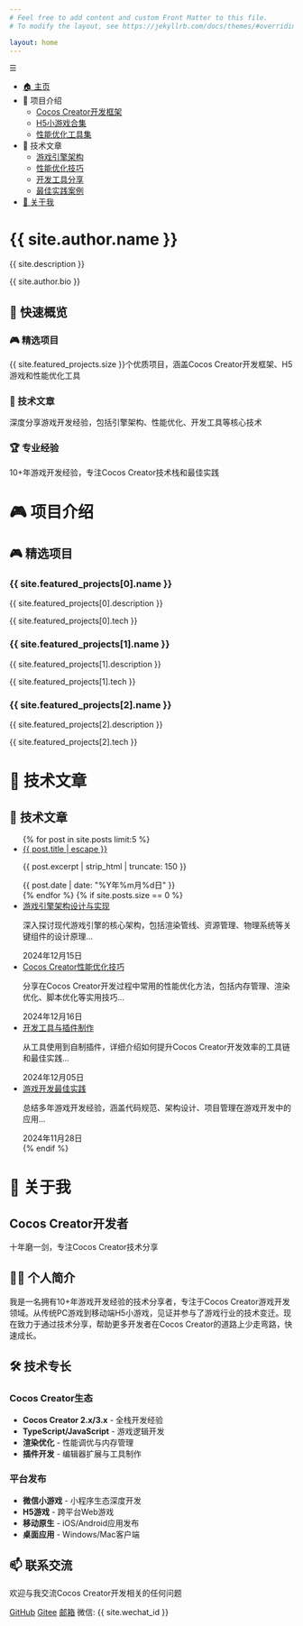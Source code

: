 ```yaml
---
# Feel free to add content and custom Front Matter to this file.
# To modify the layout, see https://jekyllrb.com/docs/themes/#overriding-theme-defaults

layout: home
---
```


<!-- 左侧导航菜单 -->
<nav class="sidebar-nav">
  <div class="nav-toggle">
    <span class="nav-toggle-icon">☰</span>
  </div>
  <div class="nav-content">
    <ul class="nav-tree">
      <li class="nav-item">
        <a href="#home" class="nav-link active">🏠 主页</a>
      </li>
      <li class="nav-item has-children">
        <span class="nav-toggle-btn">📂 项目介绍</span>
        <ul class="nav-children" style="display: block;">
          <li><a href="#cocos-framework" class="nav-link">Cocos Creator开发框架</a></li>
          <li><a href="#h5-games" class="nav-link">H5小游戏合集</a></li>
          <li><a href="#performance-tools" class="nav-link">性能优化工具集</a></li>
        </ul>
      </li>
      <li class="nav-item has-children">
        <span class="nav-toggle-btn">📂 技术文章</span>
        <ul class="nav-children" style="display: block;">
          <li><a href="#game-engine" class="nav-link">游戏引擎架构</a></li>
          <li><a href="#performance-optimization" class="nav-link">性能优化技巧</a></li>
          <li><a href="#development-tools" class="nav-link">开发工具分享</a></li>
          <li><a href="#best-practices" class="nav-link">最佳实践案例</a></li>
        </ul>
      </li>
      <li class="nav-item">
        <a href="/about/" class="nav-link">👤 关于我</a>
      </li>
    </ul>
  </div>
</nav>

<div class="main-content">

<!-- 主页内容 -->
<div class="content-section active" id="home-content">
  <div class="hero-section">
    <h1 class="hero-title">{{ site.author.name }}</h1>
    <p class="hero-subtitle">{{ site.description }}</p>
    <p class="hero-bio">{{ site.author.bio }}</p>
  </div>
  
  <section class="quick-overview">
    <h2 class="section-title">🌟 快速概览</h2>
    <div class="overview-grid">
      <div class="overview-card">
        <h3>🎮 精选项目</h3>
        <p>{{ site.featured_projects.size }}个优质项目，涵盖Cocos Creator开发框架、H5游戏和性能优化工具</p>
      </div>
      <div class="overview-card">
        <h3>📝 技术文章</h3>
        <p>深度分享游戏开发经验，包括引擎架构、性能优化、开发工具等核心技术</p>
      </div>
      <div class="overview-card">
        <h3>🏆 专业经验</h3>
        <p>10+年游戏开发经验，专注Cocos Creator技术栈和最佳实践</p>
      </div>
    </div>
  </section>
</div>

<!-- 项目介绍内容 -->
<div class="content-section" id="projects-content">
  <h1 class="page-title">🎮 项目介绍</h1>
  <section class="projects-section" id="projects">
  <h2 class="section-title">🎮 精选项目</h2>
  <div class="projects-grid">
    <div class="project-card" id="cocos-framework">
      <h3 class="project-name">{{ site.featured_projects[0].name }}</h3>
      <p class="project-description">{{ site.featured_projects[0].description }}</p>
      <span class="project-tech">{{ site.featured_projects[0].tech }}</span>
    </div>
    <div class="project-card" id="h5-games">
      <h3 class="project-name">{{ site.featured_projects[1].name }}</h3>
      <p class="project-description">{{ site.featured_projects[1].description }}</p>
      <span class="project-tech">{{ site.featured_projects[1].tech }}</span>
    </div>
    <div class="project-card" id="performance-tools">
      <h3 class="project-name">{{ site.featured_projects[2].name }}</h3>
      <p class="project-description">{{ site.featured_projects[2].description }}</p>
      <span class="project-tech">{{ site.featured_projects[2].tech }}</span>
    </div>
  </div>
</section>
</div>

<!-- 技术文章内容 -->
<div class="content-section" id="articles-content">
  <h1 class="page-title">📝 技术文章</h1>
  <section class="articles-section" id="articles">
  <h2 class="section-title">📝 技术文章</h2>
  <ul class="article-list">
    {% for post in site.posts limit:5 %}
    <li class="article-item">
      <a href="{{ post.url | relative_url }}" class="article-title">{{ post.title | escape }}</a>
      <p class="article-excerpt">{{ post.excerpt | strip_html | truncate: 150 }}</p>
      <span class="article-date">{{ post.date | date: "%Y年%m月%d日" }}</span>
    </li>
    {% endfor %}
    {% if site.posts.size == 0 %}
    <li class="article-item" id="game-engine">
      <a href="#" class="article-title">游戏引擎架构设计与实现</a>
      <p class="article-excerpt">深入探讨现代游戏引擎的核心架构，包括渲染管线、资源管理、物理系统等关键组件的设计原理...</p>
      <span class="article-date">2024年12月15日</span>
    </li>
    <li class="article-item" id="performance-optimization">
      <a href="#" class="article-title">Cocos Creator性能优化技巧</a>
      <p class="article-excerpt">分享在Cocos Creator开发过程中常用的性能优化方法，包括内存管理、渲染优化、脚本优化等实用技巧...</p>
      <span class="article-date">2024年12月16日</span>
    </li>
    <li class="article-item" id="development-tools">
      <a href="#" class="article-title">开发工具与插件制作</a>
      <p class="article-excerpt">从工具使用到自制插件，详细介绍如何提升Cocos Creator开发效率的工具链和最佳实践...</p>
      <span class="article-date">2024年12月05日</span>
    </li>
    <li class="article-item" id="best-practices">
      <a href="#" class="article-title">游戏开发最佳实践</a>
      <p class="article-excerpt">总结多年游戏开发经验，涵盖代码规范、架构设计、项目管理在游戏开发中的应用...</p>
      <span class="article-date">2024年11月28日</span>
    </li>
    {% endif %}
  </ul>
</section>
</div>

<!-- 关于我内容 -->
<div class="content-section" id="about-content">
  <h1 class="page-title">👤 关于我</h1>
  <div class="about-hero">
    <h2 class="hero-title">Cocos Creator开发者</h2>
    <p class="hero-subtitle">十年磨一剑，专注Cocos Creator技术分享</p>
  </div>

  <section class="about-section">
    <h2>👨‍💻 个人简介</h2>
    <p>我是一名拥有10+年游戏开发经验的技术分享者，专注于Cocos Creator游戏开发领域。从传统PC游戏到移动端H5小游戏，见证并参与了游戏行业的技术变迁。现在致力于通过技术分享，帮助更多开发者在Cocos Creator的道路上少走弯路，快速成长。</p>
  </section>

  <section class="about-section">
    <h2>🛠 技术专长</h2>
    <div class="skills-grid">
      <div class="skill-category">
        <h3>Cocos Creator生态</h3>
        <ul>
          <li><strong>Cocos Creator 2.x/3.x</strong> - 全栈开发经验</li>
          <li><strong>TypeScript/JavaScript</strong> - 游戏逻辑开发</li>
          <li><strong>渲染优化</strong> - 性能调优与内存管理</li>
          <li><strong>插件开发</strong> - 编辑器扩展与工具制作</li>
        </ul>
      </div>
      <div class="skill-category">
        <h3>平台发布</h3>
        <ul>
          <li><strong>微信小游戏</strong> - 小程序生态深度开发</li>
          <li><strong>H5游戏</strong> - 跨平台Web游戏</li>
          <li><strong>移动原生</strong> - iOS/Android应用发布</li>
          <li><strong>桌面应用</strong> - Windows/Mac客户端</li>
        </ul>
      </div>
    </div>
  </section>

  <section class="contact-section" id="contact">
    <h2 class="section-title">📫 联系交流</h2>
    <p>欢迎与我交流Cocos Creator开发相关的任何问题</p>
    <div class="contact-links">
      <a href="https://github.com/{{ site.github_username }}" class="contact-link">GitHub</a>
      <a href="https://gitee.com/{{ site.gitee_username }}" class="contact-link">Gitee</a>
      <a href="mailto:{{ site.email }}" class="contact-link">邮箱</a>
      <span class="contact-link">微信: {{ site.wechat_id }}</span>
    </div>
  </section>
</div>

</div>

<script>
document.addEventListener('DOMContentLoaded', function() {
  const sidebarNav = document.querySelector('.sidebar-nav');
  const mainContent = document.querySelector('.main-content');
  const navToggle = document.querySelector('.nav-toggle');
  const navToggleIcon = document.querySelector('.nav-toggle-icon');
  const toggleBtns = document.querySelectorAll('.nav-toggle-btn');
  const navLinks = document.querySelectorAll('.nav-link');
  const contentSections = document.querySelectorAll('.content-section');
  
  let isCollapsed = false;
  let isMobile = window.innerWidth <= 768;
  
  // 导航栏整体收起/展开功能
  navToggle.addEventListener('click', function() {
    if (isMobile) {
      // 移动端：显示/隐藏导航栏
      sidebarNav.classList.toggle('mobile-open');
      navToggleIcon.textContent = sidebarNav.classList.contains('mobile-open') ? '✕' : '☰';
    } else {
      // 桌面端：收起/展开导航栏
      isCollapsed = !isCollapsed;
      sidebarNav.classList.toggle('collapsed', isCollapsed);
      mainContent.classList.toggle('expanded', isCollapsed);
             navToggleIcon.textContent = '☰';
    }
  });
  
  // 子菜单开关
  toggleBtns.forEach(btn => {
    btn.addEventListener('click', function() {
      const parent = btn.closest('.nav-item');
      const children = parent.querySelector('.nav-children');
      const isOpen = children.style.display === 'block';
      
      children.style.display = isOpen ? 'none' : 'block';
      btn.innerHTML = btn.innerHTML.replace(isOpen ? '📂' : '📁', isOpen ? '📁' : '📂');
    });
  });
  
  // 内容切换功能
  function showContent(targetId) {
    // 隐藏所有内容区域
    contentSections.forEach(section => {
      section.classList.remove('active');
    });
    
    // 显示目标内容区域
    const targetContent = document.getElementById(targetId + '-content');
    if (targetContent) {
      targetContent.classList.add('active');
    }
    
    // showContent函数不再处理选中状态，由各个事件处理器负责
    
    // 移动端：自动关闭导航栏
    if (isMobile) {
      sidebarNav.classList.remove('mobile-open');
      navToggleIcon.textContent = '☰';
    }
  }
  
  // 导航链接点击事件
  navLinks.forEach(link => {
    link.addEventListener('click', function(e) {
      e.preventDefault();
      const href = this.getAttribute('href');
      
      // 先清除所有链接的选中状态
      navLinks.forEach(l => l.classList.remove('active'));
      document.querySelectorAll('.nav-toggle-btn').forEach(btn => btn.classList.remove('active'));
      document.querySelectorAll('.nav-children .nav-link').forEach(l => l.classList.remove('active'));
      
      if (href.startsWith('#')) {
        const targetId = href.substring(1);
        showContent(targetId);
        // 设置当前链接为选中状态
        this.classList.add('active');
      } else if (href === '/about/') {
        showContent('about');
        // 设置关于我链接为选中状态
        this.classList.add('active');
      }
     });
   });
  
  // 子菜单链接点击事件
  document.querySelectorAll('.nav-children .nav-link').forEach(link => {
    link.addEventListener('click', function(e) {
      e.preventDefault();
      const href = this.getAttribute('href');
      const targetId = href.substring(1);
      
      // 先清除所有链接的选中状态
      navLinks.forEach(l => l.classList.remove('active'));
      document.querySelectorAll('.nav-toggle-btn').forEach(btn => btn.classList.remove('active'));
      document.querySelectorAll('.nav-children .nav-link').forEach(l => l.classList.remove('active'));
      
             // 如果是项目子项，显示项目页面并滚动到对应项目
       if (['cocos-framework', 'h5-games', 'performance-tools'].includes(targetId)) {
         showContent('projects');
         // 设置当前二级菜单项为选中状态
         this.classList.add('active');
         setTimeout(() => {
           const targetElement = document.getElementById(targetId);
           if (targetElement) {
             targetElement.scrollIntoView({ behavior: 'smooth', block: 'center' });
           }
         }, 100);
       }
       // 如果是技术文章子项，显示文章页面并滚动到对应文章
       else if (['game-engine', 'performance-optimization', 'development-tools', 'best-practices'].includes(targetId)) {
         showContent('articles');
         // 设置当前二级菜单项为选中状态
         this.classList.add('active');
         setTimeout(() => {
           const targetElement = document.getElementById(targetId);
           if (targetElement) {
             targetElement.scrollIntoView({ behavior: 'smooth', block: 'center' });
           }
         }, 100);
       }
    });
  });
  
  // 响应式处理
  window.addEventListener('resize', function() {
    const wasMobile = isMobile;
    isMobile = window.innerWidth <= 768;
    
    if (wasMobile !== isMobile) {
      // 清理状态
      sidebarNav.classList.remove('mobile-open', 'collapsed');
      mainContent.classList.remove('expanded');
      isCollapsed = false;
      navToggleIcon.textContent = '☰';
    }
  });
  
  // 初始化：设置默认图标和选中状态
  navToggleIcon.textContent = '☰';
  
  // 初始化时设置主页为选中状态
  const homeLink = document.querySelector('[href="#home"]');
  if (homeLink) {
    homeLink.classList.add('active');
  }
});
</script>
